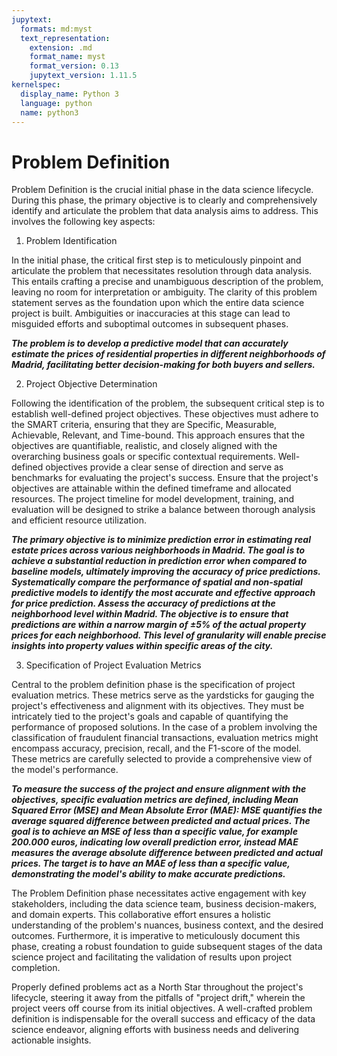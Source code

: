 ```yaml
---
jupytext:
  formats: md:myst
  text_representation:
    extension: .md
    format_name: myst
    format_version: 0.13
    jupytext_version: 1.11.5
kernelspec:
  display_name: Python 3
  language: python
  name: python3
---
```


# Problem Definition

Problem Definition is the crucial initial phase in the data science lifecycle. During this phase, the primary objective is to clearly and comprehensively identify and articulate the problem that data analysis aims to address. This involves the following key aspects:

1) Problem Identification

In the initial phase, the critical first step is to meticulously pinpoint and articulate the problem that necessitates resolution through data analysis. This entails crafting a precise and unambiguous description of the problem, leaving no room for interpretation or ambiguity. The clarity of this problem statement serves as the foundation upon which the entire data science project is built. Ambiguities or inaccuracies at this stage can lead to misguided efforts and suboptimal outcomes in subsequent phases.

***The problem is to develop a predictive model that can accurately estimate the prices of residential properties in different neighborhoods of Madrid, facilitating better decision-making for both buyers and sellers.***


2) Project Objective Determination

Following the identification of the problem, the subsequent critical step is to establish well-defined project objectives. These objectives must adhere to the SMART criteria, ensuring that they are Specific, Measurable, Achievable, Relevant, and Time-bound. This approach ensures that the objectives are quantifiable, realistic, and closely aligned with the overarching business goals or specific contextual requirements. Well-defined objectives provide a clear sense of direction and serve as benchmarks for evaluating the project's success. Ensure that the project's objectives are attainable within the defined timeframe and allocated resources. The project timeline for model development, training, and evaluation will be designed to strike a balance between thorough analysis and efficient resource utilization.

***The primary objective is to minimize prediction error in estimating real estate prices across various neighborhoods in Madrid. The goal is to achieve a substantial reduction in prediction error when compared to baseline models, ultimately improving the accuracy of price predictions. Systematically compare the performance of spatial and non-spatial predictive models to identify the most accurate and effective approach for price prediction. Assess the accuracy of predictions at the neighborhood level within Madrid. The objective is to ensure that predictions are within a narrow margin of ±5% of the actual property prices for each neighborhood. This level of granularity will enable precise insights into property values within specific areas of the city.***

3) Specification of Project Evaluation Metrics

Central to the problem definition phase is the specification of project evaluation metrics. These metrics serve as the yardsticks for gauging the project's effectiveness and alignment with its objectives. They must be intricately tied to the project's goals and capable of quantifying the performance of proposed solutions. In the case of a problem involving the classification of fraudulent financial transactions, evaluation metrics might encompass accuracy, precision, recall, and the F1-score of the model. These metrics are carefully selected to provide a comprehensive view of the model's performance.

***To measure the success of the project and ensure alignment with the objectives, specific evaluation metrics are defined, including Mean Squared Error (MSE) and Mean Absolute Error (MAE): MSE quantifies the average squared difference between predicted and actual prices. The goal is to achieve an MSE of less than a specific value, for example 200.000 euros, indicating low overall prediction error, instead MAE measures the average absolute difference between predicted and actual prices. The target is to have an MAE of less than a specific value, demonstrating the model's ability to make accurate predictions.***

The Problem Definition phase necessitates active engagement with key stakeholders, including the data science team, business decision-makers, and domain experts. This collaborative effort ensures a holistic understanding of the problem's nuances, business context, and the desired outcomes. Furthermore, it is imperative to meticulously document this phase, creating a robust foundation to guide subsequent stages of the data science project and facilitating the validation of results upon project completion.

Properly defined problems act as a North Star throughout the project's lifecycle, steering it away from the pitfalls of "project drift," wherein the project veers off course from its initial objectives. A well-crafted problem definition is indispensable for the overall success and efficacy of the data science endeavor, aligning efforts with business needs and delivering actionable insights.